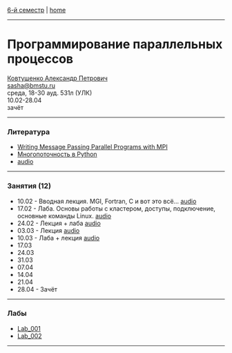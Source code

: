 [6-й семестр](https://github.com/dKosarevsky/iu7/blob/master/2021_6_sem.md) | [home](https://github.com/dKosarevsky/iu7)
____________________________________
# Программирование параллельных процессов
[Ковтушенко Александр Петрович](https://studizba.com/hs/151-mgtu-im-baumana/teachers/4-kafedra-iu-7-programmnoe-obespechenie-je/202-kovtushenko-aleksandr-petrovich.html) \
sasha@bmstu.ru \
среда, 18-30 ауд. 531л (УЛК)\
10.02-28.04 \
зачёт
____________________________________
### Литература

* [Writing Message Passing Parallel Programs with MPI](https://drive.google.com/file/d/18U2nZK4F1rcakPZsP8hzVewESbN6GQgi/view?usp=sharing)
* [Многопоточность в Python](https://github.com/tkhirianov/pydatan/blob/main/lesson_3/Less_3.ipynb)
* [audio](https://drive.google.com/drive/folders/1aRGVt_f3FzzFazCW0oamO9rRjcDyM18s?usp=sharing)
____________________________________
### Занятия (12)

* 10.02 - Вводная лекция. MGI, Fortran, C и вот это всё... [audio]()
* 17.02 - Лаба. Основы работы с кластером, доступы, подключение, основные команды Linux. [audio](https://drive.google.com/drive/folders/1vqXji6oxqEMNqDAdwZHegTh0LL0CxIx4?usp=sharing)
* 24.02 - Лекция + лаба [audio](https://drive.google.com/drive/folders/1fayW6PycUKYFL3BEsA5Q6lF3R8jC3D7V?usp=sharing)
* 03.03 - Лекция [audio](https://drive.google.com/drive/folders/1oEy8pcXu2fb_l5NnvuqUR43kSRrUhKQ0?usp=sharing)
* 10.03 - Лаба + лекция [audio](https://drive.google.com/drive/folders/1hKlhbzZHRIi6ScSdsXLGy9ZKnA2wPf-N?usp=sharing)
* 17.03
* 24.03
* 31.03
* 07.04
* 14.04
* 21.04
* 28.04 - Зачёт
____________________________________
### Лабы

* [Lab_001](PPP/Lab_001/lab_001.md)
* [Lab_002](PPP/Lab_002/lab_002.md)
____________________________________
